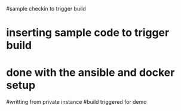 #sample checkin to trigger build
# inserting sample code to trigger build
# done with the ansible and docker  setup
#writting from private instance
#build triggered for demo
